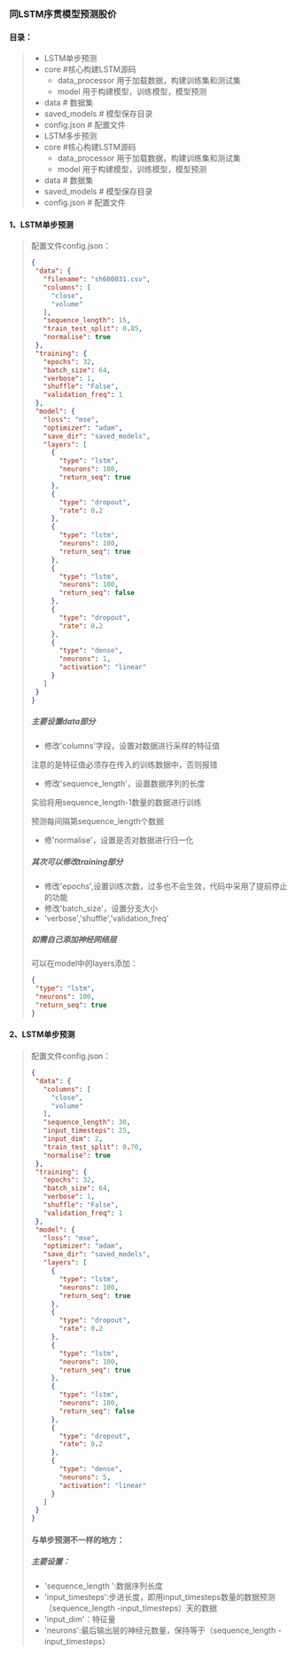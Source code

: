 ### 同LSTM序贯模型预测股价

#### 目录：

>* LSTM单步预测
>  * core #核心构建LSTM源码
>    * data_processor 用于加载数据，构建训练集和测试集
>    * model 用于构建模型，训练模型，模型预测
>  * data # 数据集
>  * saved_models # 模型保存目录
>  * config.json # 配置文件
>* LSTM多步预测
>  * core #核心构建LSTM源码
>    * data_processor 用于加载数据，构建训练集和测试集
>    * model 用于构建模型，训练模型，模型预测
>  * data # 数据集
>  * saved_models # 模型保存目录
>  * config.json # 配置文件

#### 1、LSTM单步预测

>配置文件config.json：
>
>```json
>{
>  "data": {
>    "filename": "sh600031.csv",
>    "columns": [
>      "close",
>      "volume"
>    ],
>    "sequence_length": 15,
>    "train_test_split": 0.85,
>    "normalise": true
>  },
>  "training": {
>    "epochs": 32,
>    "batch_size": 64,
>    "verbose": 1,
>    "shuffle": "False",
>    "validation_freq": 1
>  },
>  "model": {
>    "loss": "mse",
>    "optimizer": "adam",
>    "save_dir": "saved_models",
>    "layers": [
>      {
>        "type": "lstm",
>        "neurons": 100,
>        "return_seq": true
>      },
>      {
>        "type": "dropout",
>        "rate": 0.2
>      },
>      {
>        "type": "lstm",
>        "neurons": 100,
>        "return_seq": true
>      },
>      {
>        "type": "lstm",
>        "neurons": 100,
>        "return_seq": false
>      },
>      {
>        "type": "dropout",
>        "rate": 0.2
>      },
>      {
>        "type": "dense",
>        "neurons": 1,
>        "activation": "linear"
>      }
>    ]
>  }
>}
>```
>
>##### 主要设置data部分
>
>* 修改'columns'字段，设置对数据进行采样的特征值
>
>  注意的是特征值必须存在传入的训练数据中，否则报错
>
>* 修改'sequence_length'，设置数据序列的长度
>
>  实验将用sequence_length-1数量的数据进行训练
>
>  预测每间隔第sequence_length个数据
>
>* 修'normalise'，设置是否对数据进行归一化
>
>##### 其次可以修改training部分
>
>* 修改'epochs',设置训练次数，过多也不会生效，代码中采用了提前停止的功能
>* 修改'batch_size'，设置分支大小
>* 'verbose','shuffle','validation_freq'
>
>##### 如需自己添加神经网络层
>
>可以在model中的layers添加：
>
>```json
>{
>  "type": "lstm",
>  "neurons": 100,
>  "return_seq": true
>}
>```

#### 2、LSTM单步预测

>配置文件config.json：
>
>```json
>{
>  "data": {
>    "columns": [
>      "close",
>      "volume"
>    ],
>    "sequence_length": 30,
>    "input_timesteps": 25,
>    "input_dim": 2,
>    "train_test_split": 0.70,
>    "normalise": true
>  },
>  "training": {
>    "epochs": 32,
>    "batch_size": 64,
>    "verbose": 1,
>    "shuffle": "False",
>    "validation_freq": 1
>  },
>  "model": {
>    "loss": "mse",
>    "optimizer": "adam",
>    "save_dir": "saved_models",
>    "layers": [
>      {
>        "type": "lstm",
>        "neurons": 100,
>        "return_seq": true
>      },
>      {
>        "type": "dropout",
>        "rate": 0.2
>      },
>      {
>        "type": "lstm",
>        "neurons": 100,
>        "return_seq": true
>      },
>      {
>        "type": "lstm",
>        "neurons": 100,
>        "return_seq": false
>      },
>      {
>        "type": "dropout",
>        "rate": 0.2
>      },
>      {
>        "type": "dense",
>        "neurons": 5,
>        "activation": "linear"
>      }
>    ]
>  }
>}
>```
>
>#### 与单步预测不一样的地方：
>
>##### 主要设置：
>
>* 'sequence_length ':数据序列长度
>* 'input_timesteps':步进长度，即用input_timesteps数量的数据预测（sequence_length -input_timesteps）天的数据
>* 'input_dim'：特征量
>* 'neurons':最后输出层的神经元数量，保持等于（sequence_length -input_timesteps）

